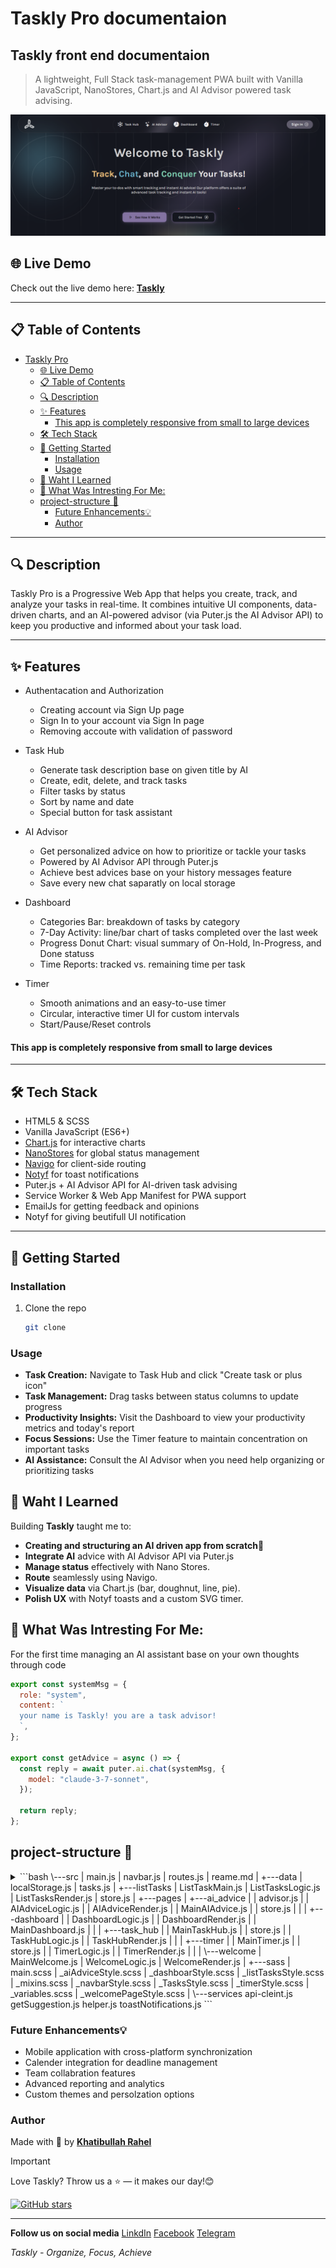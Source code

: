 # Taskly Pro documentaion

## Taskly front end documentaion

> A lightweight, Full Stack task-management PWA built with Vanilla JavaScript, NanoStores, Chart.js and AI Advisor powered task advising.

![📷Screenshot](./public/welcome%20page%20screenshot.png)

## 🌐 Live Demo

Check out the live demo here: **[Taskly](https://task-ly-ai.vercel.app/)**

---

## 📋 Table of Contents

- [Taskly Pro](#taskly-pro)
  - [🌐 Live Demo](#-live-demo)
  - [📋 Table of Contents](#-table-of-contents)
  - [🔍 Description](#-description)
  - [✨ Features](#-features)
      - [This app is completely responsive from small to large devices](#this-app-is-completely-responsive-from-small-to-large-devices)
  - [🛠 Tech Stack](#-tech-stack)
  - [🚀 Getting Started](#-getting-started)
    - [Installation](#installation)
    - [Usage](#usage)
  - [🧠 Waht I Learned](#-waht-i-learned)
  - [🤌 What Was Intresting For Me:](#-what-was-intresting-for-me)
  - [project-structure 📂](#project-structure-)
    - [Future Enhancements💡](#future-enhancements)
    - [Author](#author)

---

## 🔍 Description

Taskly Pro is a Progressive Web App that helps you create, track, and analyze your tasks in real-time. It combines intuitive UI components, data-driven charts, and an AI-powered advisor (via Puter.js the AI Advisor API) to keep you productive and informed about your task load.

---

## ✨ Features

- Authentacation and Authorization

  - Creating account via Sign Up page
  - Sign In to your account via Sign In page
  - Removing accoute with validation of password

- Task Hub

  - Generate task description base on given title by AI
  - Create, edit, delete, and track tasks
  - Filter tasks by status
  - Sort by name and date
  - Special button for task assistant

- AI Advisor

  - Get personalized advice on how to prioritize or tackle your tasks
  - Powered by AI Advisor API through Puter.js
  - Achieve best advices base on your history messages feature
  - Save every new chat saparatly on local storage

- Dashboard

  - Categories Bar: breakdown of tasks by category
  - 7-Day Activity: line/bar chart of tasks completed over the last week
  - Progress Donut Chart: visual summary of On-Hold, In-Progress, and Done statuss
  - Time Reports: tracked vs. remaining time per task

- Timer
  - Smooth animations and an easy-to-use timer
  - Circular, interactive timer UI for custom intervals
  - Start/Pause/Reset controls

#### This app is completely responsive from small to large devices

---

## 🛠 Tech Stack

- HTML5 & SCSS
- Vanilla JavaScript (ES6+)
- [Chart.js](https://www.chartjs.org/) for interactive charts
- [NanoStores](https://nanostores.dev/) for global status management
- [Navigo](https://github.com/krasimir/navigo) for client-side routing
- [Notyf](https://github.com/caroso1222/notyf) for toast notifications
- Puter.js + AI Advisor API for AI-driven task advising
- Service Worker & Web App Manifest for PWA support
- EmailJs for getting feedback and opinions
- Notyf for giving beutifull UI notification

---

## 🚀 Getting Started

### Installation

1. Clone the repo

   ```bash
   git clone 
   ```

### Usage

- **Task Creation:** Navigate to Task Hub and click "Create task or plus icon"
- **Task Management:** Drag tasks between status columns to update progress
- **Productivity Insights:** Visit the Dashboard to view your productivity metrics and today's report
- **Focus Sessions:** Use the Timer feature to maintain concentration on important tasks
- **AI Assistance:** Consult the AI Advisor when you need help organizing or prioritizing tasks

## 🧠 Waht I Learned

Building **Taskly** taught me to:

- **Creating and structuring an AI driven app from scratch📝**
- **Integrate AI** advice with AI Advisor API via Puter.js
- **Manage status** effectively with Nano Stores.
- **Route** seamlessly using Navigo.
- **Visualize data** via Chart.js (bar, doughnut, line, pie).
- **Polish UX** with Notyf toasts and a custom SVG timer.

## 🤌 What Was Intresting For Me:

For the first time managing an AI assistant base on your own thoughts through code

```js
export const systemMsg = {
  role: "system",
  content: `
  your name is Taskly! you are a task advisor!
  `,
};

export const getAdvice = async () => {
  const reply = await puter.ai.chat(systemMsg, {
    model: "claude-3-7-sonnet",
  });

  return reply;
};
```

## project-structure 📂

<details>
 Show structure
 <summary>
 ```bash
\---src
    |   main.js
    |   navbar.js
    |   routes.js
    |   reame.md
    |
    +---data
    |       localStorage.js
    |       tasks.js
    |
    +---listTasks
    |       ListTaskMain.js
    |       ListTasksLogic.js
    |       ListTasksRender.js
    |       store.js
    |
    +---pages
    |   +---ai_advice
    |   |       advisor.js
    |   |       AIAdviceLogic.js
    |   |       AIAdviceRender.js
    |   |       MainAIAdvice.js
    |   |       store.js
    |   |
    |   +---dashboard
    |   |       DashboardLogic.js
    |   |       DashboardRender.js
    |   |       MainDashboard.js
    |   |
    |   +---task_hub
    |   |       MainTaskHub.js
    |   |       store.js
    |   |       TaskHubLogic.js
    |   |       TaskHubRender.js
    |   |
    |   +---timer
    |   |       MainTimer.js
    |   |       store.js
    |   |       TimerLogic.js
    |   |       TimerRender.js
    |   |
    |   \---welcome
    |           MainWelcome.js
    |           WelcomeLogic.js
    |           WelcomeRender.js
    |
    +---sass
    |       main.scss
    |       _aiAdviceStyle.scss
    |       _dashboarStyle.scss
    |       _listTasksStyle.scss
    |       _mixins.scss
    |       _navbarStyle.scss
    |       _TasksStyle.scss
    |       _timerStyle.scss
    |       _variables.scss
    |       _welcomePageStyle.scss
    |
    \---services
            api-cleint.js
            getSuggestion.js
            helper.js
            toastNotifications.js
```
 </summary>
</details>

### Future Enhancements💡

- Mobile application with cross-platform synchronization
- Calender integration for deadline management
- Team collabration features
- Advanced reporting and analytics
- Custom themes and persolzation options

### Author

Made with 💜 by [**Khatibullah Rahel**](https://www.linkedin.com/in/khatibullah-rahel-a93a74281/)

> [!IMPORTANT]
> Love Taskly? Throw us a ⭐ — it makes our day!😊

[![GitHub stars](https://img.shields.io/github/stars/rahel-webdeveloper/taskly?style=social)](https://github.com/rahel-webdeveloper/taskly/stargazers)

---

**Follow us on social media**
[LinkdIn](https://www.linkedin.com/in/khatibullah-rahel-a93a74281/)
[Facebook](https://www.facebook.com/khatibullah.asaad.7)
[Telegram](https://t.me/rahel_023)

_Taskly - Organize, Focus, Achieve_
